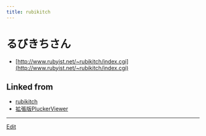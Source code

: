 ```yaml
---
title: rubikitch
---
```


# るびきちさん

* [http://www.rubyist.net/~rubikitch/index.cgi](http://www.rubyist.net/~rubikitch/index.cgi)






## Linked from

* [rubikitch](/rubikitch)
* [拡張版PluckerViewer](/拡張版PluckerViewer)


----

[Edit](https://github.com/vitroid/vitroid.github.io/edit/master/MD/rubikitch.md)

